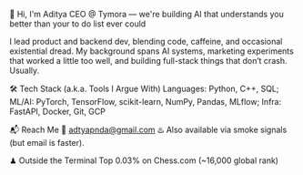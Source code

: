 👋 Hi, I'm Aditya
CEO @ Tymora — we're building AI that understands you better than your to do list ever could

I lead product and backend dev, blending code, caffeine, and occasional existential dread. My background spans AI systems, marketing experiments that worked a little too well, and building full-stack things that don’t crash. Usually.

🛠 Tech Stack (a.k.a. Tools I Argue With)
Languages: Python, C++, SQL;
ML/AI: PyTorch, TensorFlow, scikit-learn, NumPy, Pandas, MLflow;
Infra: FastAPI, Docker, Git, GCP

📬 Reach Me
📧 adtyapnda@gmail.com
♨️ Also available via smoke signals (but email is faster).

♟ Outside the Terminal
Top 0.03% on Chess.com (~16,000 global rank)
